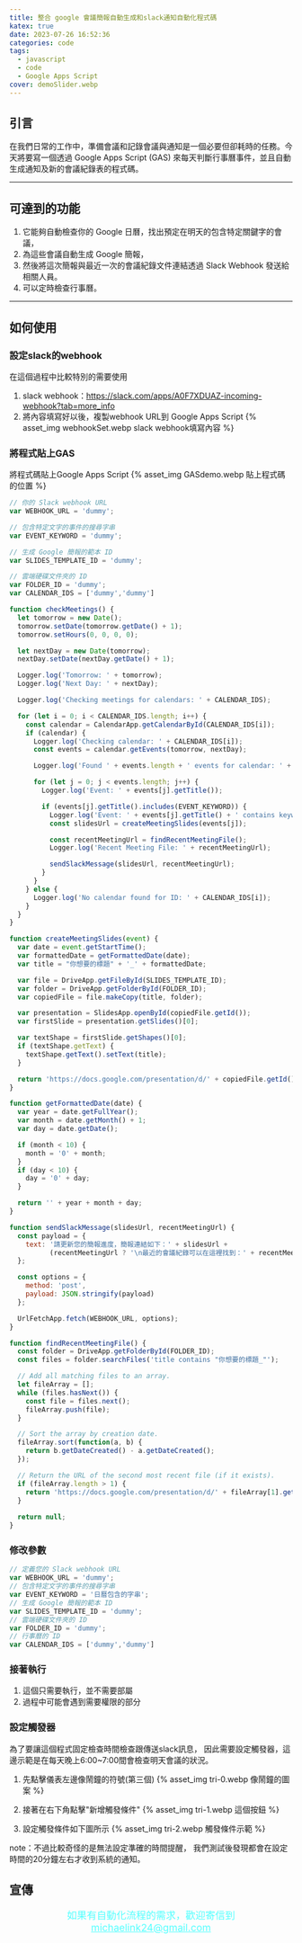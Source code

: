 ```yaml
---
title: 整合 google 會議簡報自動生成和slack通知自動化程式碼
katex: true
date: 2023-07-26 16:52:36
categories: code
tags:
  - javascript
  - code
  - Google Apps Script
cover: demoSlider.webp
---
```

## 引言
在我們日常的工作中，準備會議和記錄會議與通知是一個必要但卻耗時的任務。今天將要寫一個透過 Google Apps Script (GAS) 來每天判斷行事曆事件，並且自動生成通知及新的會議紀錄表的程式碼。

---
## 可達到的功能
1. 它能夠自動檢查你的 Google 日曆，找出預定在明天的包含特定關鍵字的會議，
2. 為這些會議自動生成 Google 簡報，
3. 然後將這次簡報與最近一次的會議紀錄文件連結透過  Slack Webhook 發送給相關人員。
4. 可以定時檢查行事曆。

---

## 如何使用

### 設定slack的webhook
在這個過程中比較特別的需要使用
1. slack webhook：https://slack.com/apps/A0F7XDUAZ-incoming-webhook?tab=more_info
2. 將內容填寫好以後，複製webhook URL到 Google Apps Script 
{% asset_img  webhookSet.webp slack webhook填寫內容 %}

### 將程式貼上GAS
將程式碼貼上Google Apps Script
{% asset_img GASdemo.webp 貼上程式碼的位置 %}

```javascript
// 你的 Slack webhook URL
var WEBHOOK_URL = 'dummy';

// 包含特定文字的事件的搜尋字串
var EVENT_KEYWORD = 'dummy';

// 生成 Google 簡報的範本 ID
var SLIDES_TEMPLATE_ID = 'dummy';

// 雲端硬碟文件夾的 ID
var FOLDER_ID = 'dummy';
var CALENDAR_IDS = ['dummy','dummy']

function checkMeetings() {
  let tomorrow = new Date();
  tomorrow.setDate(tomorrow.getDate() + 1);
  tomorrow.setHours(0, 0, 0, 0);

  let nextDay = new Date(tomorrow);
  nextDay.setDate(nextDay.getDate() + 1);

  Logger.log('Tomorrow: ' + tomorrow);
  Logger.log('Next Day: ' + nextDay);

  Logger.log('Checking meetings for calendars: ' + CALENDAR_IDS);

  for (let i = 0; i < CALENDAR_IDS.length; i++) {
    const calendar = CalendarApp.getCalendarById(CALENDAR_IDS[i]);
    if (calendar) {
      Logger.log('Checking calendar: ' + CALENDAR_IDS[i]);
      const events = calendar.getEvents(tomorrow, nextDay);

      Logger.log('Found ' + events.length + ' events for calendar: ' + CALENDAR_IDS[i]);

      for (let j = 0; j < events.length; j++) {
        Logger.log('Event: ' + events[j].getTitle());

        if (events[j].getTitle().includes(EVENT_KEYWORD)) {
          Logger.log('Event: ' + events[j].getTitle() + ' contains keyword: ' + EVENT_KEYWORD);
          const slidesUrl = createMeetingSlides(events[j]);

          const recentMeetingUrl = findRecentMeetingFile();
          Logger.log('Recent Meeting File: ' + recentMeetingUrl);

          sendSlackMessage(slidesUrl, recentMeetingUrl);
        }
      }
    } else {
      Logger.log('No calendar found for ID: ' + CALENDAR_IDS[i]);
    }
  }
}

function createMeetingSlides(event) {
  var date = event.getStartTime();
  var formattedDate = getFormattedDate(date);
  var title = "你想要的標題" + '_' + formattedDate;

  var file = DriveApp.getFileById(SLIDES_TEMPLATE_ID);
  var folder = DriveApp.getFolderById(FOLDER_ID);
  var copiedFile = file.makeCopy(title, folder);

  var presentation = SlidesApp.openById(copiedFile.getId());
  var firstSlide = presentation.getSlides()[0];

  var textShape = firstSlide.getShapes()[0];
  if (textShape.getText) {
    textShape.getText().setText(title);
  }

  return 'https://docs.google.com/presentation/d/' + copiedFile.getId() + '/edit';
}

function getFormattedDate(date) {
  var year = date.getFullYear();
  var month = date.getMonth() + 1; 
  var day = date.getDate();

  if (month < 10) {
    month = '0' + month;
  }
  if (day < 10) {
    day = '0' + day;
  }

  return '' + year + month + day;
}

function sendSlackMessage(slidesUrl, recentMeetingUrl) {
  const payload = {
    text: '請更新您的簡報進度，簡報連結如下：' + slidesUrl +
          (recentMeetingUrl ? '\n最近的會議紀錄可以在這裡找到：' + recentMeetingUrl : '')
  };

  const options = {
    method: 'post',
    payload: JSON.stringify(payload)
  };

  UrlFetchApp.fetch(WEBHOOK_URL, options);
}

function findRecentMeetingFile() {
  const folder = DriveApp.getFolderById(FOLDER_ID);
  const files = folder.searchFiles('title contains "你想要的標題_"');

  // Add all matching files to an array.
  let fileArray = [];
  while (files.hasNext()) {
    const file = files.next();
    fileArray.push(file);
  }

  // Sort the array by creation date.
  fileArray.sort(function(a, b) {
    return b.getDateCreated() - a.getDateCreated();
  });

  // Return the URL of the second most recent file (if it exists).
  if (fileArray.length > 1) {
    return 'https://docs.google.com/presentation/d/' + fileArray[1].getId() + '/edit';
  }
  
  return null;
}
```

### 修改參數
```javascript
// 定義您的 Slack webhook URL
var WEBHOOK_URL = 'dummy';
// 包含特定文字的事件的搜尋字串
var EVENT_KEYWORD = '日曆包含的字串';
// 生成 Google 簡報的範本 ID
var SLIDES_TEMPLATE_ID = 'dummy';
// 雲端硬碟文件夾的 ID
var FOLDER_ID = 'dummy';
// 行事曆的 ID
var CALENDAR_IDS = ['dummy','dummy']
```

### 接著執行
1. 這個只需要執行，並不需要部屬
2. 過程中可能會遇到需要權限的部分

### 設定觸發器
為了要讓這個程式固定檢查時間檢查跟傳送slack訊息，
因此需要設定觸發器，這邊示範是在每天晚上6:00~7:00間會檢查明天會議的狀況。

1. 先點擊儀表左邊像鬧鐘的符號(第三個)
{% asset_img tri-0.webp 像鬧鐘的圖案 %}

2. 接著在右下角點擊"新增觸發條件"
{% asset_img tri-1.webp 這個按鈕 %}

3. 設定觸發條件如下圖所示
{% asset_img tri-2.webp 觸發條件示範 %}

note：不過比較奇怪的是無法設定準確的時間提醒，
我們測試後發現都會在設定時間的20分鐘左右才收到系統的通知。

## 宣傳 

<p style="font-size:1.1rem;color:#5ff;text-align:center">
如果有自動化流程的需求，歡迎寄信到 <a href="mailto:michaelink24@gmail.com" style="color:#5ff;text-decoration:underline">michaelink24@gmail.com</a>
</p>